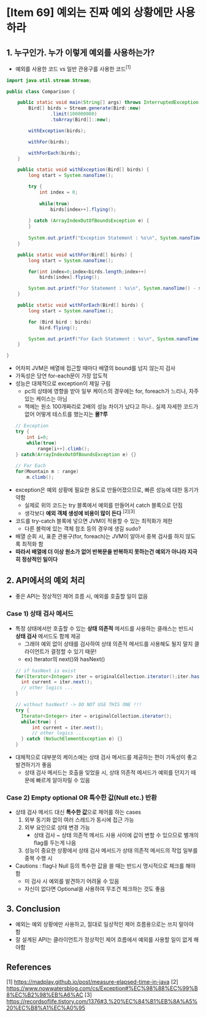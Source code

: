 # [Item 69] 예외는 진짜 예외 상황에만 사용하라
## 1. 누구인가. 누가 이렇게 예외를 사용하는가?
- 예외를 사용한 코드 vs 일반 관용구를 사용한 코드<sup>[1]</sup>
```java
import java.util.stream.Stream;

public class Comparison {

    public static void main(String[] args) throws InterruptedException {
        Bird[] birds = Stream.generate(Bird::new)
                .limit(100000000)
                .toArray(Bird[]::new);

        withException(birds);

        withFor(birds);

        withForEach(birds);
    }

    public static void withException(Bird[] birds) {
        long start = System.nanoTime();

        try {
            int index = 0;
            
            while(true)
                birds[index++].flying();
            
        } catch (ArrayIndexOutOfBoundsException e) {
        }
        
        System.out.printf("Exception Statement : %s\n", System.nanoTime() - start);
    }

    public static void withFor(Bird[] birds) {
        long start = System.nanoTime();

        for(int index=0;index<birds.length;index++)
            birds[index].flying();

        System.out.printf("For Statement : %s\n", System.nanoTime() - start);
    }

    public static void withForEach(Bird[] birds) {
        long start = System.nanoTime();

        for (Bird bird : birds)
            bird.flying();

        System.out.printf("For Each Statement : %s\n", System.nanoTime() - start);
    }

}
```
- 어차피 JVM은 배열에 접근할 때마다 배열의 bound를 넘지 않는지 검사
- 가독성은 당연 for-each문이 가장 압도적
- 성능은 대체적으로 exception이 제일 구림
  - pc의 상태에 영향을 받아 일부 케이스의 경우에는 for, foreach가 느리나, 자주 있는 케이스는 아님
  - 책에는 원소 100개짜리로 2배의 성능 차이가 났다고 하나.. 실제 자세한 코드가 없어 어떻게 테스트를 했는지는 **몰?루**
  ```java
  // Exception
  try {
      int i=0;
      while(true)
          range[i++].climb();
  } catch(ArrayIndexOutOfBoundsException e) {}
    
  // For Each
  for(Mountain m : range)
      m.climb();
  ```
- exception은 예외 상황에 필요한 용도로 만들어졌으므로, 빠른 성능에 대한 동기가 약함
  - 실제로 위의 코드는 try 블록에서 예외를 만들어서 catch 블록으로 던짐
  - 생각보다 **예외 객체 생성에 비용이 많이 든다** <sup>[2][3]</sup>
- 코드를 try-catch 블록에 넣으면 JVM이 적용할 수 있는 최적화가 제한
  - 다른 블럭에 있는 객체 참조 등의 경우에 생길 sudo?
- 배열 순회 시, 표준 관용구(for, foreach)는 JVM이 알아서 중복 검사를 하지 않도록 최적화 함 
- **따라서 배열에 더 이상 원소가 없어 반복문을 반복하지 못하는건 예외가 아니라 지극히 정상적인 일이다**

## 2. API에서의 예외 처리
- 좋은 API는 정상적인 제어 흐름 시, 예외를 호출할 일이 없음

### Case 1) 상태 검사 메서드
- 특정 상태에서만 호출할 수 있는 **상태 의존적** 메서드를 사용하는 클래스는 반드시 **상태 검사** 메서드도 함께 제공
  - 그래야 예외 없이 상태를 검사하여 상태 의존적 메서드를 사용해도 될지 말지 클라이언트가 결정할 수 있기 때문!
  - ex) Iterator의 next()와 hasNext()
  ```java
  // if hasNext is exist
  for(Iterator<Integer> iter = originalCollection.iterator();iter.hasNext();) {
    int current = iter.next();
    // other logics ...
  }
  
  // without hasNext? -> DO NOT USE THIS ONE !!!
  try {
    Iterator<Integer> iter = originalCollection.iterator();
    while(true) {
        int current = iter.next();
        // other logics ...
    } catch (NoSuchElementException e) {}
  }
  ```
- 대체적으로 대부분의 케이스에는 상태 검사 메서드를 제공하는 편이 가독성이 좋고 발견하기가 좋음
  - 상태 검사 메서드는 호출을 잊었을 시, 상태 의존적 메서드가 예외를 던지기 때문에 빠르게 알아차릴 수 있음
    
### Case 2) Empty optional OR 특수한 값(Null etc.) 반환
- 상태 검사 메서드 대신 **특수한 값**으로 제어를 하는 cases
  1. 외부 동기화 없이 여러 스레드가 동시에 접근 가능
  2. 외부 요인으로 상태 변경 가능
     - 상태 검사 ~ 상태 의존적 메서드 사용 사이에 값이 변할 수 있으므로 별개의 flag를 두는게 나음
  3. 성능이 중요한 상황에서 상태 검사 메서드가 상태 의존적 메서드의 작업 일부를 중복 수행 시
- Cautions : flag나 Null 등의 특수한 값을 쓸 때는 반드시 명시적으로 체크를 해야 함
  - 미 검사 시 예외를 발견하기 어려울 수 있음
  - 자신이 없다면 Optional을 사용하여 무조건 체크하는 것도 좋음

## 3. Conclusion
- 예외는 예외 상황에만 사용하고, 절대로 일상적인 제어 흐름용으로는 쓰지 말아야 함
- 잘 설계된 API는 클라이언트가 정상적인 제어 흐름에서 예외를 사용할 일이 없게 해야함

## References
[1] https://madplay.github.io/post/measure-elapsed-time-in-java
[2] https://www.nowwatersblog.com/cs/Exception#%EC%98%88%EC%99%B8%EC%B2%98%EB%A6%AC
[3] https://recordsoflife.tistory.com/1376#3.%20%EC%84%B1%EB%8A%A5%20%EC%B8%A1%EC%A0%95